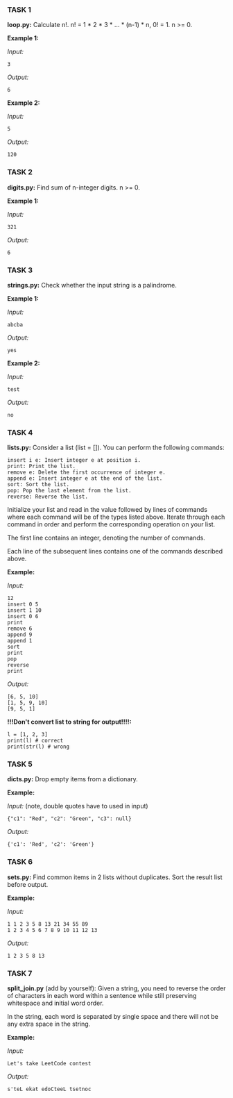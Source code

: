 ### TASK 1
**loop.py:** Calculate n!. n! = 1 * 2 * 3 * … * (n-1) * n,  0! = 1. n >= 0.
 
**Example 1:**

*Input:*

    3

*Output:*

    6
 
**Example 2:**

*Input:*

    5

*Output:*

    120
 
### TASK 2
**digits.py:** Find sum of n-integer digits. n >= 0.
 
**Example 1:**

*Input:*

    321

*Output:*

    6
 
### TASK 3
**strings.py:** Check whether the input string is a palindrome.

**Example 1:**

*Input:*

    abcba

*Output:*

    yes

**Example 2:**

*Input:*

    test

*Output:*

    no
 
### TASK 4
**lists.py:** Consider a list (list = []). You can perform the following commands:

    insert i e: Insert integer e at position i.
    print: Print the list.
    remove e: Delete the first occurrence of integer e.
    append e: Insert integer e at the end of the list.
    sort: Sort the list.
    pop: Pop the last element from the list.
    reverse: Reverse the list.
 
Initialize your list and read in the value followed by lines of commands where each command will be of the  types listed above. Iterate through each command in order and perform the corresponding operation on your list.

The first line contains an integer, denoting the number of commands.

Each line of the subsequent lines contains one of the commands described above.

**Example:**

*Input:*

    12
    insert 0 5
    insert 1 10
    insert 0 6
    print
    remove 6
    append 9
    append 1 
    sort
    print
    pop
    reverse
    print

*Output:*

    [6, 5, 10]
    [1, 5, 9, 10]
    [9, 5, 1]

**!!!Don't convert list to string for output!!!!:**

    l = [1, 2, 3]
    print(l) # correct
    print(str(l) # wrong
 
### TASK 5
**dicts.py:** Drop empty items from a dictionary.

**Example:**

*Input:* (note, double quotes have to used in input)

    {"c1": "Red", "c2": "Green", "c3": null}

*Output:*

    {'c1': 'Red', 'c2': 'Green'}

### TASK 6
**sets.py:** Find common items in 2 lists without duplicates. Sort the result list before output.

**Example:**

*Input:*

    1 1 2 3 5 8 13 21 34 55 89
    1 2 3 4 5 6 7 8 9 10 11 12 13

*Output:*

    1 2 3 5 8 13

### TASK 7
**split_join.py** (add by yourself): Given a string, you need to reverse the order of characters in each word within a sentence while still preserving whitespace and initial word order.

In the string, each word is separated by single space and there will not be any extra space in the string.

**Example:**

*Input:*

    Let's take LeetCode contest

*Output:*

    s'teL ekat edoCteeL tsetnoc
